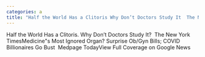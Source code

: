 ```yaml
---
categories: a
title: "Half the World Has a Clitoris Why Don’t Doctors Study It  The New York Times"
---
```

Half the World Has a Clitoris. Why Don’t Doctors Study It?&nbsp;&nbsp;The New York TimesMedicine"s Most Ignored Organ? Surprise Ob/Gyn Bills; COVID Billionaires Go Bust&nbsp;&nbsp;Medpage TodayView Full Coverage on Google News
